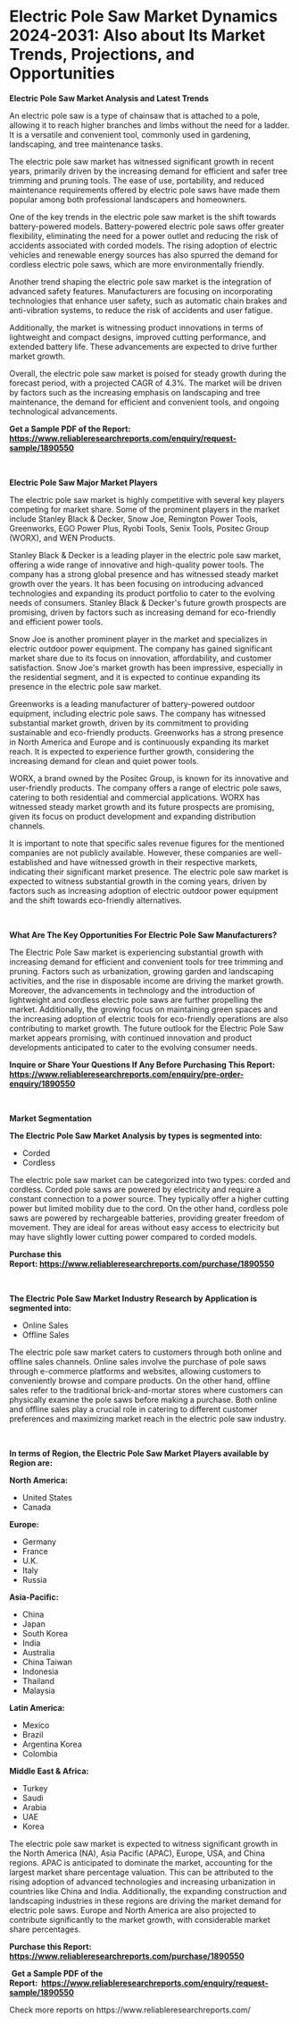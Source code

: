 <p><h1>Electric Pole Saw Market Dynamics 2024-2031: Also about Its Market Trends, Projections, and Opportunities</h1></p><p><strong>Electric Pole Saw Market Analysis and Latest Trends</strong></p>
<p><p>An electric pole saw is a type of chainsaw that is attached to a pole, allowing it to reach higher branches and limbs without the need for a ladder. It is a versatile and convenient tool, commonly used in gardening, landscaping, and tree maintenance tasks.</p><p>The electric pole saw market has witnessed significant growth in recent years, primarily driven by the increasing demand for efficient and safer tree trimming and pruning tools. The ease of use, portability, and reduced maintenance requirements offered by electric pole saws have made them popular among both professional landscapers and homeowners.</p><p>One of the key trends in the electric pole saw market is the shift towards battery-powered models. Battery-powered electric pole saws offer greater flexibility, eliminating the need for a power outlet and reducing the risk of accidents associated with corded models. The rising adoption of electric vehicles and renewable energy sources has also spurred the demand for cordless electric pole saws, which are more environmentally friendly.</p><p>Another trend shaping the electric pole saw market is the integration of advanced safety features. Manufacturers are focusing on incorporating technologies that enhance user safety, such as automatic chain brakes and anti-vibration systems, to reduce the risk of accidents and user fatigue.</p><p>Additionally, the market is witnessing product innovations in terms of lightweight and compact designs, improved cutting performance, and extended battery life. These advancements are expected to drive further market growth.</p><p>Overall, the electric pole saw market is poised for steady growth during the forecast period, with a projected CAGR of 4.3%. The market will be driven by factors such as the increasing emphasis on landscaping and tree maintenance, the demand for efficient and convenient tools, and ongoing technological advancements.</p></p>
<p><strong>Get a Sample PDF of the Report:&nbsp; <a href="https://www.reliableresearchreports.com/enquiry/request-sample/1890550">https://www.reliableresearchreports.com/enquiry/request-sample/1890550</a></strong></p>
<p>&nbsp;</p>
<p><strong>Electric Pole Saw Major Market Players</strong></p>
<p><p>The electric pole saw market is highly competitive with several key players competing for market share. Some of the prominent players in the market include Stanley Black & Decker, Snow Joe, Remington Power Tools, Greenworks, EGO Power Plus, Ryobi Tools, Senix Tools, Positec Group (WORX), and WEN Products.</p><p>Stanley Black & Decker is a leading player in the electric pole saw market, offering a wide range of innovative and high-quality power tools. The company has a strong global presence and has witnessed steady market growth over the years. It has been focusing on introducing advanced technologies and expanding its product portfolio to cater to the evolving needs of consumers. Stanley Black & Decker's future growth prospects are promising, driven by factors such as increasing demand for eco-friendly and efficient power tools.</p><p>Snow Joe is another prominent player in the market and specializes in electric outdoor power equipment. The company has gained significant market share due to its focus on innovation, affordability, and customer satisfaction. Snow Joe's market growth has been impressive, especially in the residential segment, and it is expected to continue expanding its presence in the electric pole saw market.</p><p>Greenworks is a leading manufacturer of battery-powered outdoor equipment, including electric pole saws. The company has witnessed substantial market growth, driven by its commitment to providing sustainable and eco-friendly products. Greenworks has a strong presence in North America and Europe and is continuously expanding its market reach. It is expected to experience further growth, considering the increasing demand for clean and quiet power tools.</p><p>WORX, a brand owned by the Positec Group, is known for its innovative and user-friendly products. The company offers a range of electric pole saws, catering to both residential and commercial applications. WORX has witnessed steady market growth and its future prospects are promising, given its focus on product development and expanding distribution channels.</p><p>It is important to note that specific sales revenue figures for the mentioned companies are not publicly available. However, these companies are well-established and have witnessed growth in their respective markets, indicating their significant market presence. The electric pole saw market is expected to witness substantial growth in the coming years, driven by factors such as increasing adoption of electric outdoor power equipment and the shift towards eco-friendly alternatives.</p></p>
<p>&nbsp;</p>
<p><strong>What Are The Key Opportunities For Electric Pole Saw Manufacturers?</strong></p>
<p><p>The Electric Pole Saw market is experiencing substantial growth with increasing demand for efficient and convenient tools for tree trimming and pruning. Factors such as urbanization, growing garden and landscaping activities, and the rise in disposable income are driving the market growth. Moreover, the advancements in technology and the introduction of lightweight and cordless electric pole saws are further propelling the market. Additionally, the growing focus on maintaining green spaces and the increasing adoption of electric tools for eco-friendly operations are also contributing to market growth. The future outlook for the Electric Pole Saw market appears promising, with continued innovation and product developments anticipated to cater to the evolving consumer needs.</p></p>
<p><strong>Inquire or Share Your Questions If Any Before Purchasing This Report: <a href="https://www.reliableresearchreports.com/enquiry/pre-order-enquiry/1890550">https://www.reliableresearchreports.com/enquiry/pre-order-enquiry/1890550</a></strong></p>
<p>&nbsp;</p>
<p><strong>Market Segmentation</strong></p>
<p><strong>The Electric Pole Saw Market Analysis by types is segmented into:</strong></p>
<p><ul><li>Corded</li><li>Cordless</li></ul></p>
<p><p>The electric pole saw market can be categorized into two types: corded and cordless. Corded pole saws are powered by electricity and require a constant connection to a power source. They typically offer a higher cutting power but limited mobility due to the cord. On the other hand, cordless pole saws are powered by rechargeable batteries, providing greater freedom of movement. They are ideal for areas without easy access to electricity but may have slightly lower cutting power compared to corded models.</p></p>
<p><strong>Purchase this Report:&nbsp;<a href="https://www.reliableresearchreports.com/purchase/1890550">https://www.reliableresearchreports.com/purchase/1890550</a></strong></p>
<p>&nbsp;</p>
<p><strong>The Electric Pole Saw Market Industry Research by Application is segmented into:</strong></p>
<p><ul><li>Online Sales</li><li>Offline Sales</li></ul></p>
<p><p>The electric pole saw market caters to customers through both online and offline sales channels. Online sales involve the purchase of pole saws through e-commerce platforms and websites, allowing customers to conveniently browse and compare products. On the other hand, offline sales refer to the traditional brick-and-mortar stores where customers can physically examine the pole saws before making a purchase. Both online and offline sales play a crucial role in catering to different customer preferences and maximizing market reach in the electric pole saw industry.</p></p>
<p>&nbsp;</p>
<p><strong>In terms of Region, the Electric Pole Saw Market Players available by Region are:</strong></p>
<p>
    <p> <strong> North America: </strong>
        <ul>
            <li>United States</li>
            <li>Canada</li>
        </ul>
        </p> 
    <p> <strong> Europe: </strong>
        <ul>
            <li>Germany</li>
            <li>France</li>
            <li>U.K.</li>
            <li>Italy</li>
            <li>Russia</li>
        </ul>
        </p> 
    <p> <strong> Asia-Pacific: </strong>
        <ul>
            <li>China</li>
            <li>Japan</li>
            <li>South Korea</li>
            <li>India</li>
            <li>Australia</li>
            <li>China Taiwan</li>
            <li>Indonesia</li>
            <li>Thailand</li>
            <li>Malaysia</li>
        </ul>
        </p> 
    <p> <strong> Latin America: </strong>
        <ul>
            <li>Mexico</li>
            <li>Brazil</li>
            <li>Argentina Korea</li>
            <li>Colombia</li>
        </ul>
        </p> 
    <p> <strong> Middle East & Africa: </strong>
        <ul>
            <li>Turkey</li>
            <li>Saudi</li>
            <li>Arabia</li>
            <li>UAE</li>
            <li>Korea</li>
        </ul>
    </p>
    </p>
<p><p>The electric pole saw market is expected to witness significant growth in the North America (NA), Asia Pacific (APAC), Europe, USA, and China regions. APAC is anticipated to dominate the market, accounting for the largest market share percentage valuation. This can be attributed to the rising adoption of advanced technologies and increasing urbanization in countries like China and India. Additionally, the expanding construction and landscaping industries in these regions are driving the market demand for electric pole saws. Europe and North America are also projected to contribute significantly to the market growth, with considerable market share percentages.</p></p>
<p><strong>Purchase this Report: <a href="https://www.reliableresearchreports.com/purchase/1890550">https://www.reliableresearchreports.com/purchase/1890550</a></strong></p>
<p>&nbsp;<strong>Get a Sample PDF of the Report:&nbsp;&nbsp;<a href="https://www.reliableresearchreports.com/enquiry/request-sample/1890550">https://www.reliableresearchreports.com/enquiry/request-sample/1890550</a></strong></p>
<p><strong></strong></p>
<p>Check more reports on https://www.reliableresearchreports.com/</p>